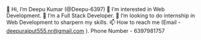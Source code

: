 👋 Hi, I’m Deepu Kumar (@Deepu-6397)
👀 I’m interested in Web Development.
🌱 I’m a Full Stack Developer.
💞️ I’m looking to do internship in Web Development to sharpern my skills.
📫 How to reach me (Email - deepurajput555.nr@gmail.com ).
    Phone Number - 6397981757 
